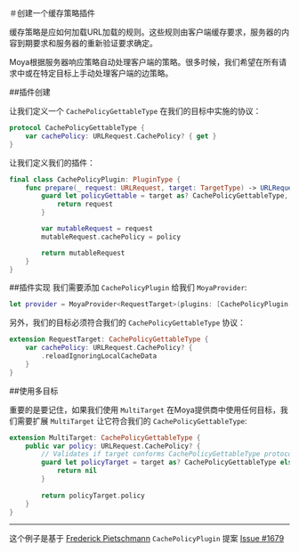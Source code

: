 ＃创建一个缓存策略插件

缓存策略是应如何加载URL加载的规则。这些规则由客户端缓存要求，服务器的内容到期要求和服务器的重新验证要求确定。

Moya根据服务器响应策略自动处理客户端的策略。很多时候，我们希望在所有请求中或在特定目标上手动处理客户端的边策略。

##插件创建

让我们定义一个 `CachePolicyGettableType` 在我们的目标中实施的协议：

```swift
protocol CachePolicyGettableType {
    var cachePolicy: URLRequest.CachePolicy? { get }
}
```

让我们定义我们的插件：

```swift
final class CachePolicyPlugin: PluginType {
    func prepare(_ request: URLRequest, target: TargetType) -> URLRequest {
        guard let policyGettable = target as? CachePolicyGettableType, let policy = policyGettable.policy else {
            return request
        }

        var mutableRequest = request
        mutableRequest.cachePolicy = policy

        return mutableRequest
    }
}
```

##插件实现
我们需要添加 `CachePolicyPlugin` 给我们 `MoyaProvider`:

```swift
let provider = MoyaProvider<RequestTarget>(plugins: [CachePolicyPlugin()])
```

另外，我们的目标必须符合我们的 `CachePolicyGettableType` 协议：

```swift
extension RequestTarget: CachePolicyGettableType {
    var cachePolicy: URLRequest.CachePolicy? {
        .reloadIgnoringLocalCacheData
    }
}
```

##使用多目标

重要的是要记住，如果我们使用 `MultiTarget` 在Moya提供商中使用任何目标，我们需要扩展 `MultiTarget` 让它符合我们的 `CachePolicyGettableType`:

```swift
extension MultiTarget: CachePolicyGettableType {
    public var policy: URLRequest.CachePolicy? {
        // Validates if target conforms CachePolicyGettableType protocol
        guard let policyTarget = target as? CachePolicyGettableType else {
            return nil
        }
        
        return policyTarget.policy
    }
}
```

---

这个例子是基于 [Frederick Pietschmann](https://github.com/fredpi) `CachePolicyPlugin` 提案 [Issue #1679](https://github.com/Moya/Moya/issues/1679)
